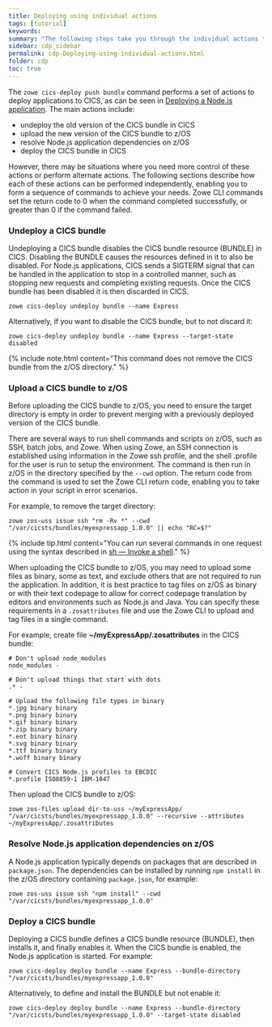 ```yaml
---
title: Deploying using individual actions
tags: [tutorial]
keywords:
summary: "The following steps take you through the individual actions to deploy a Node.js application in CICS."
sidebar: cdp_sidebar
permalink: cdp-Deploying-using-individual-actions.html
folder: cdp
toc: true
---
```


The `zowe cics-deploy push bundle` command performs a set of actions to deploy applications to CICS, as can be seen in [Deploying a Node.js application](cdp-Deploying-a-Nodejs-application). The main actions include:

* undeploy the old version of the CICS bundle in CICS
* upload the new version of the CICS bundle to z/OS
* resolve Node.js application dependencies on z/OS
* deploy the CICS bundle in CICS

However, there may be situations where you need more control of these actions or perform alternate actions. The following sections describe how each of these actions can be performed independently, enabling you to form a sequence of commands to achieve your needs. Zowe CLI commands set the return code to 0 when the command completed successfully, or greater than 0 if the command failed.

### Undeploy a CICS bundle

Undeploying a CICS bundle disables the CICS bundle resource (BUNDLE) in CICS. Disabling the BUNDLE causes the resources defined in it to also be disabled. For Node.js applications, CICS sends a SIGTERM signal that can be handled in the application to stop in a controlled manner, such as stopping new requests and completing existing requests. Once the CICS bundle has been disabled it is then discarded in CICS.

```console
zowe cics-deploy undeploy bundle --name Express
```

Alternatively, if you want to disable the CICS bundle, but to not discard it:

```console
zowe cics-deploy undeploy bundle --name Express --target-state disabled
```

{% include note.html content="This command does not remove the CICS bundle from the z/OS directory." %}

### Upload a CICS bundle to z/OS

Before uploading the CICS bundle to z/OS, you need to ensure the target directory is empty in order to prevent merging with a previously deployed version of the CICS bundle.

There are several ways to run shell commands and scripts on z/OS, such as SSH, batch jobs, and Zowe. When using Zowe, an SSH connection is established using information in the Zowe ssh profile, and the shell .profile for the user is run to setup the environment. The command is then run in z/OS in the directory specified by the `--cwd` option. The return code from the command is used to set the Zowe CLI return code, enabling you to take action in your script in error scenarios.

For example, to remove the target directory:

```console
zowe zos-uss issue ssh "rm -Rv *" --cwd "/var/cicsts/bundles/myexpressapp_1.0.0" || echo "RC=$?"
```

{% include tip.html content="You can run several commands in one request using the syntax described in [sh — Invoke a shell](https://www.ibm.com/support/knowledgecenter/en/SSLTBW_2.3.0/com.ibm.zos.v2r3.bpxa500/sh.htm)." %}

When uploading the CICS bundle to z/OS, you may need to upload some files as binary, some as text, and exclude others that are not required to run the application. In addition, it is best practice to tag files on z/OS as binary or with their text codepage to allow for correct codepage translation by editors and environments such as Node.js and Java. You can specify these requirements in a `.zosattributes` file and use the Zowe CLI to upload and tag files in a single command.

For example, create file **~/myExpressApp/.zosattributes** in the CICS bundle:

```properties
# Don't upload node_modules
node_modules -

# Don't upload things that start with dots
.* -

# Upload the following file types in binary
*.jpg binary binary
*.png binary binary
*.gif binary binary
*.zip binary binary
*.eot binary binary
*.svg binary binary
*.ttf binary binary
*.woff binary binary

# Convert CICS Node.js profiles to EBCDIC
*.profile ISO8859-1 IBM-1047
```

Then upload the CICS bundle to z/OS:

```console
zowe zos-files upload dir-to-uss ~/myExpressApp/ "/var/cicsts/bundles/myexpressapp_1.0.0" --recursive --attributes ~/myExpressApp/.zosattributes
```

### Resolve Node.js application dependencies on z/OS

A Node.js application typically depends on packages that are described in `package.json`. The dependencies can be installed by running `npm install` in the z/OS directory containing `package.json`, for example:

```console
zowe zos-uss issue ssh "npm install" --cwd "/var/cicsts/bundles/myexpressapp_1.0.0"
```

### Deploy a CICS bundle

Deploying a CICS bundle defines a CICS bundle resource (BUNDLE), then installs it, and finally enables it. When the CICS bundle is enabled, the Node.js application is started. For example:

```console
zowe cics-deploy deploy bundle --name Express --bundle-directory "/var/cicsts/bundles/myexpressapp_1.0.0"
```

Alternatively, to define and install the BUNDLE but not enable it:

```console
zowe cics-deploy deploy bundle --name Express --bundle-directory "/var/cicsts/bundles/myexpressapp_1.0.0" --target-state disabled
```
